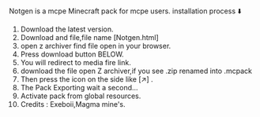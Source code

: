 Notgen is a mcpe Minecraft pack for mcpe users.
installation process ⬇️
1. Download the latest version.
2. Download and file,file name [Notgen.html]
3. open z archiver find file open in your browser.
4. Press download button BELOW.
5. You will redirect to media fire link.
6. download the file open Z archiver,if you see .zip renamed into .mcpack
7. Then press the icon on the side like [↗️] .
8. The Pack Exporting wait a second...
9. Activate pack from global resources.
10. Credits : Exeboii,Magma mine's.
